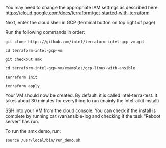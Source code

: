 You may need to change the appropriate IAM settings as described here: https://cloud.google.com/docs/terraform/get-started-with-terraform 

Next, enter the cloud shell in GCP (terminal button on top right of page) 

Run the following commands in order: 

`git clone https://github.com/intel/terraform-intel-gcp-vm.git`

`cd terraform-intel-gcp-vm`

`git checkout amx`

`cd terraform-intel-gcp-vm/examples/gcp-linux-with-ansible` 

`terraform init` 

`terraform apply`

Your VM should now be created. By default, it is called intel-terra-test. It takes about 30 minutes for everything to run (mainly the intel-aikit install) 

SSH into your VM from the cloud console. You can check if the install is complete by running cat /var/ansible-log and checking if the task “Reboot server” has run. 

To run the amx demo, run:

`source /usr/local/bin/run_demo.sh` 

 